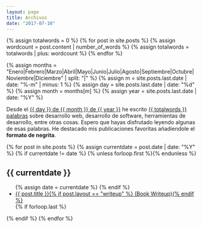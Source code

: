 ```yaml
---
layout: page
title: Archivos
date: "2017-07-10"
---
```



{% assign totalwords = 0 %}
{% for post in site.posts %}
  {% assign wordcount = post.content | number_of_words %}
  {% assign totalwords = totalwords | plus: wordcount %}
{% endfor %}

{% assign months = "Enero|Febrero|Marzo|Abril|Mayo|Junio|Julio|Agosto|Septiembre|Octubre|Noviembre|Diciembre" | split: "|" %}
{% assign m = site.posts.last.date | date: "%-m" | minus: 1 %}
{% assign day = site.posts.last.date | date: "%d" %}
{% assign month = months[m] %}
{% assign year = site.posts.last.date | date: "%Y" %}

Desde el <ins>{{ day }} de {{ month }} de {{ year }}</ins> he escrito <ins>{{ totalwords }} palabras</ins> sobre desarrollo web, desarrollo de software, herramientas de desarrollo, entre otras cosas. Espero que hayas disfrutado leyendo algunas de esas palabras. He destacado mis publicaciones favoritas añadiendole el <b>formato de negrita</b>.


<div id="archive">
{% for post in site.posts %}
  {% assign currentdate = post.date | date: "%Y" %}
  {% if currentdate != date %}
    {% unless forloop.first %}</ul>{% endunless %}
<h2>{{ currentdate }}</h2>
<ul>
    {% assign date = currentdate %}
  {% endif %}
  <li {% if post.favorite and post.layout != "writeup" %}class="favorite"{% endif %}>
    <a href="{{ post.url }}">{{ post.title }}{% if post.layout == "writeup" %} (Book Writeup){% endif %}</a>
  </li>
  {% if forloop.last %}</ul>{% endif %}
{% endfor %}
</div>


